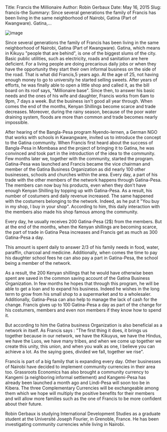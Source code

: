 Title: Francis the Millionaire
Author: Robin Gerbaux
Date: May 16, 2015
Slug: francis-the
Summary: Since several generations the family of Francis has been living in the same neighborhood of Nairobi, Gatina (Part of Kwangware). Gatina,...

![image](/images/blog/francis-the1.webp)

Since several generations the family of Francis has been living in the
same neighborhood of Nairobi, Gatina (Part of Kwangware). Gatina, which
means in Kikuyu "people that are behind", is one of the biggest slums of
the city. Basic public utilities, such as electricity, roads and
sanitation are here deficient. For a living people are doing precarious
daily jobs or when they have the opportunity they start their own
informal business on the side of the road. That is what did Francis,5
years ago. At the age of 25, not having enough money to go to university
he started selling sweets. After years of efforts, he was finally able
to open a little shop and called it, as the bill board on its roof says,
"Millionaire base". Since then, to answer his basic needs and the ones
of his wife and daughter, Francis works from 6am to 9pm, 7 days a week.
But the business isn't good all year through. When comes the end of the
months, Kenyan Shillings become scarce and trade decreases. Moreover,
during the rainy season, because of the poor water draining system,
floods are more than common and trade becomes nearly impossible.

After hearing of the Bangla-Pesa program Nyendo-lernen, a German NGO
that works with schools in Kawangware, invited us to introduce the
concept to the Gatina community. When Francis first heard about the
success of Bangla-Pesa in Mombasa and the project of bringing it to
Gatina, he was convinced and took part in the introduction of the idea
to the community. Few months later we, together with the community,
started the program. Gatina-Pesa was launched and Francis became the
vice chairman and member of the Gatina Business Organization as did
nearly 100 other businesses, schools and churches within the area. Every
day, a part of his trade with the other members of the network happens
through Gatina-Pesa. The members can now buy his products, even when
they don't have enough Kenyan Shilling by topping up with Gatina-Pesa.
As a result, his number of costumers and daily revenue increased. The
same happened with the costumers belonging to the network. Indeed, as he
put it "You buy in my shop, I buy in your shop". According to him, this
daily interaction with the members also made his shop famous among the
community.

Every day, he usually receives 200 Gatina-Pesa (2$) from the members.
But at the end of the months, when the Kenyan shillings are becoming
scarce, the part of trade in Gatina Pesa increases and Francis get as
much as 300 Gatina-Pesa a day.

This amount is spent daily to answer 2/3 of his family needs in food,
water, paraffin, charcoal and medicine. Additionally, when comes the
time to pay his daughter school fees he can also pay a part in
Gatina-Pesa, the school being a member of the network.

As a result, the 200 Kenyan shillings that he would have otherwise been
spent are saved in the common saving account of the Gatina Business
Organization. In few months he hopes that through this program, he will
be able to get a loan and to expand his business. Indeed he wishes in
the long term to grow from his small shop to a supermarket and to a
wholesaler. Additionally, Gatina-Pesa can also help to manage the lack
of cash for the change. Francis gives up to 100 Gatina-Pesa a day as
part of the change for his costumers, members and even non members if
they know how to spend it.

But according to him the Gatina business Organization is also beneficial
as a network in itself. As Francis says : "The first thing it does, it
brings us together because in our network, we have the Kikuyus, we have
the Hindus, we have the Luos, we have many tribes, and when we come up
together we create this unity, this union, and when you walk as one, I
believe you can achieve a lot. As the saying goes, divided we fall,
together we rise".

Francis is part of a big family that is expanding every day. Other
businesses of Nairobi have decided to implement community currencies in
their area too. Grassroots Economics has also brought a community
currency to Kangemi (a neighboring informal settlement) and Kangemi-Pesa
has already been launched a month ago and Lindi-Pesa will soon too be in
Kibera. The three Complementary Currencies will be exchangeable among
them which we hope will multiply the positive benefits for their members
and will allow more families such as the one of Francis to be more
confident about their future.

Robin Gerbaux is studying International Development Studies as a
graduate student at the Université Joseph Fourier, in Grenoble, France.
He has been investigating community currencies while living in Nairobi.
